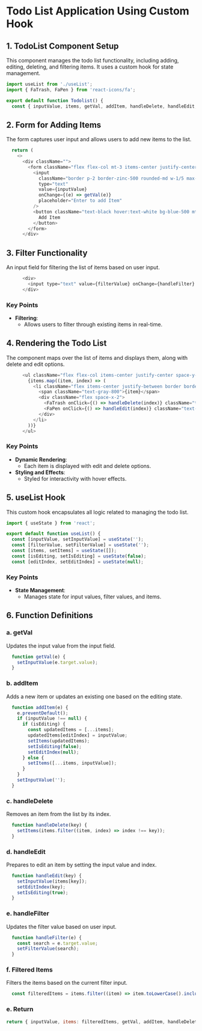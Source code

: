 
# Todo List Application Using Custom Hook

## 1. TodoList Component Setup

This component manages the todo list functionality, including adding, editing, deleting, and filtering items. It uses a custom hook for state management.

```javascript
import useList from './useList';
import { FaTrash, FaPen } from 'react-icons/fa';

export default function Todolist() {
  const { inputValue, items, getVal, addItem, handleDelete, handleEdit, filterValue, handleFilter } = useList();
```

## 2. Form for Adding Items

The form captures user input and allows users to add new items to the list.

```javascript
  return (
    <>
      <div className="">
        <form className="flex flex-col mt-3 items-center justify-center ">
          <input
            className="border p-2 border-zinc-500 rounded-md w-1/5 max-w-md mx-auto"
            type="text"
            value={inputValue}
            onChange={(e) => getVal(e)}
            placeholder="Enter to add Item"
          />
          <button className="text-black hover:text-white bg-blue-500 mt-3 rounded-xl p-2" onClick={addItem}>
            Add Item
          </button>
        </form>
      </div>
```


## 3. Filter Functionality

An input field for filtering the list of items based on user input.

```javascript
      <div>
        <input type="text" value={filterValue} onChange={handleFilter} placeholder="Filter items" />
      </div>
```

### Key Points

- **Filtering**:
  - Allows users to filter through existing items in real-time.

## 4. Rendering the Todo List

The component maps over the list of items and displays them, along with delete and edit options.

```javascript
      <ul className="flex flex-col items-center justify-center space-y-2 w-full max-w-md mx-auto">
        {items.map((item, index) => (
          <li className="flex items-center justify-between border border-zinc-500 p-2 rounded-md bg-white shadow-md hover:shadow-lg transition-shadow duration-300 w-full" key={index}>
            <span className="text-gray-800">{item}</span>
            <div className="flex space-x-2">
              <FaTrash onClick={() => handleDelete(index)} className="text-red-500 cursor-pointer hover:text-red-700 transition-colors hover:scale-125 duration-700" />
              <FaPen onClick={() => handleEdit(index)} className="text-blue-500 cursor-pointer hover:text-blue-700 transition-colors hover:scale-125 duration-700" />
            </div>
          </li>
        ))}
      </ul>
```

### Key Points

- **Dynamic Rendering**:
  - Each item is displayed with edit and delete options.
- **Styling and Effects**:
  - Styled for interactivity with hover effects.

## 5. useList Hook

This custom hook encapsulates all logic related to managing the todo list.

```javascript
import { useState } from 'react';

export default function useList() {
  const [inputValue, setInputValue] = useState('');
  const [filterValue, setFilterValue] = useState('');
  const [items, setItems] = useState([]);
  const [isEditing, setIsEditing] = useState(false);
  const [editIndex, setEditIndex] = useState(null);
```

### Key Points

- **State Management**:
  - Manages state for input values, filter values, and items.

## 6. Function Definitions

### a. getVal

Updates the input value from the input field.

```javascript
  function getVal(e) {
    setInputValue(e.target.value);
  }
```

### b. addItem

Adds a new item or updates an existing one based on the editing state.

```javascript
  function addItem(e) {
    e.preventDefault();
    if (inputValue !== null) {
      if (isEditing) {
        const updatedItems = [...items];
        updatedItems[editIndex] = inputValue;
        setItems(updatedItems);
        setIsEditing(false);
        setEditIndex(null);
      } else {
        setItems([...items, inputValue]);
      }
    }
    setInputValue('');
  }
```

### c. handleDelete

Removes an item from the list by its index.

```javascript
  function handleDelete(key) {
    setItems(items.filter((item, index) => index !== key));
  }
```

### d. handleEdit

Prepares to edit an item by setting the input value and index.

```javascript
  function handleEdit(key) {
    setInputValue(items[key]);
    setEditIndex(key);
    setIsEditing(true);
  }
```

### e. handleFilter

Updates the filter value based on user input.

```javascript
  function handleFilter(e) {
    const search = e.target.value;
    setFilterValue(search);
  }
```

### f. Filtered Items

Filters the items based on the current filter input.

```javascript
  const filteredItems = items.filter((item) => item.toLowerCase().includes(filterValue.toLowerCase()));
```
### e. Return
```javascript
return { inputValue, items: filteredItems, getVal, addItem, handleDelete, handleEdit, filterValue, handleFilter };
```